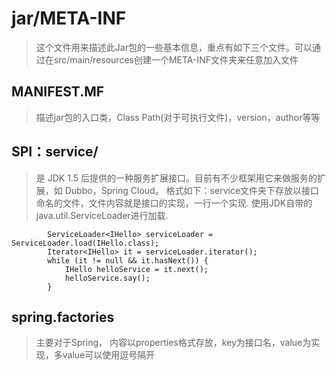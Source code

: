 # jar/META-INF
> 这个文件用来描述此Jar包的一些基本信息，重点有如下三个文件。可以通过在src/main/resources创建一个META-INF文件夹来任意加入文件
## MANIFEST.MF
> 描述jar包的入口类，Class Path(对于可执行文件)，version，author等等
## SPI：service/
> 是 JDK 1.5 后提供的一种服务扩展接口。目前有不少框架用它来做服务的扩展，如 Dubbo，Spring Cloud。 格式如下：service文件夹下存放以接口命名的文件，文件内容就是接口的实现，一行一个实现.
使用JDK自带的java.util.ServiceLoader进行加载.
```
        ServiceLoader<IHello> serviceLoader = ServiceLoader.load(IHello.class);
        Iterator<IHello> it = serviceLoader.iterator();
        while (it != null && it.hasNext()) {
            IHello helloService = it.next();
            helloService.say();
        }
```
## spring.factories
> 主要对于Spring， 内容以properties格式存放，key为接口名，value为实现，多value可以使用逗号隔开